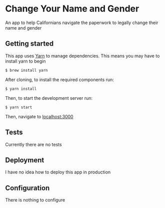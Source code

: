 # Change Your Name and Gender
An app to help Californians navigate the paperwork to legally change their name and gender
## Getting started
This app uses [Yarn](https://yarnpkg.com/en/) to manage dependencies.
This means you may have to install yarn to begin
```
$ brew install yarn
```

After cloning, to install the required components run:
```
$ yarn install
```

Then, to start the development server run:
```
$ yarn start
```

Then, navigate to [localhost:3000](http://localhost:3000)

## Tests
Currently there are no tests

## Deployment
I have no idea how to deploy this app in production

## Configuration
There is nothing to configure
